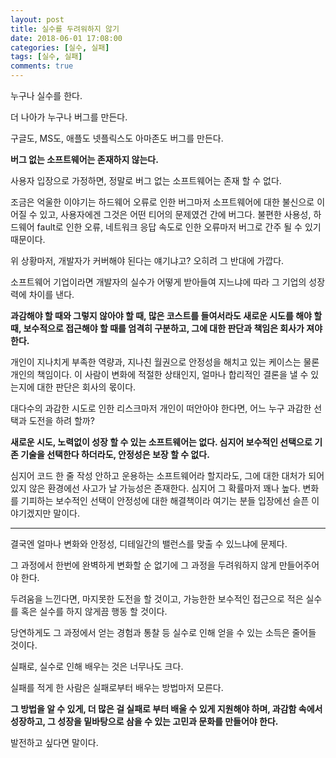 ```yaml
---
layout: post
title: 실수를 두려워하지 않기
date: 2018-06-01 17:08:00
categories: [실수, 실패]
tags: [실수, 실패]
comments: true
---
```


누구나 실수를 한다.

더 나아가 누구나 버그를 만든다.

구글도, MS도, 애플도 넷플릭스도 아마존도 버그를 만든다.

**버그 없는 소프트웨어는 존재하지 않는다.**

사용자 입장으로 가정하면, 정말로 버그 없는 소프트웨어는 존재 할 수 없다.

조금은 억울한 이야기는 하드웨어 오류로 인한 버그마저 소프트웨어에 대한 불신으로 이어질 수 있고, 사용자에겐 그것은 어떤 티어의 문제였건 간에 버그다.
불편한 사용성, 하드웨어 fault로 인한 오류, 네트워크 응답 속도로 인한 오류마저 버그로 간주 될 수 있기 때문이다.

위 상황마저, 개발자가 커버해야 된다는 얘기냐고? 오히려 그 반대에 가깝다.

소프트웨어 기업이라면 개발자의 실수가 어떻게 받아들여 지느냐에 따라 그 기업의 성장력에 차이를 낸다.

**과감해야 할 때와 그렇지 않아야 할 때, 많은 코스트를 들여서라도 새로운 시도를 해야 할 때, 보수적으로 접근해야 할 때를 엄격히 구분하고, 그에 대한 판단과 책임은 회사가 져야 한다.**

개인이 지나치게 부족한 역량과, 지나친 월권으로 안정성을 해치고 있는 케이스는 물론 개인의 책임이다.
이 사람이 변화에 적절한 상태인지, 얼마나 합리적인 결론을 낼 수 있는지에 대한 판단은 회사의 몫이다.

대다수의 과감한 시도로 인한 리스크마저 개인이 떠안아야 한다면, 어느 누구 과감한 선택과 도전을 하려 할까?

**새로운 시도, 노력없이 성장 할 수 있는 소프트웨어는 없다. 심지어 보수적인 선택으로 기존 기술을 선택한다 하더라도, 안정성은 보장 할 수 없다.**

심지어 코드 한 줄 작성 안하고 운용하는 소프트웨어라 할지라도, 그에 대한 대처가 되어있지 않은 환경에선 사고가 날 가능성은 존재한다. 심지어 그 확률마저 꽤나 높다. 변화를 기피하는 보수적인 선택이 안정성에 대한 해결책이라 여기는 분들 입장에선 슬픈 이야기겠지만 말이다.

---

결국엔 얼마나 변화와 안정성, 디테일간의 밸런스를 맞출 수 있느냐에 문제다.

그 과정에서 한번에 완벽하게 변화할 순 없기에 그 과정을 두려워하지 않게 만들어주어야 한다.

두려움을 느낀다면, 마지못한 도전을 할 것이고, 가능한한 보수적인 접근으로 적은 실수를 혹은 실수를 하지 않게끔 행동 할 것이다.

당연하게도 그 과정에서 얻는 경험과 통찰 등 실수로 인해 얻을 수 있는 소득은 줄어들 것이다.

실패로, 실수로 인해 배우는 것은 너무나도 크다.

실패를 적게 한 사람은 실패로부터 배우는 방법마저 모른다.

**그 방법을 알 수 있게, 더 많은 걸 실패로 부터 배울 수 있게 지원해야 하며, 과감함 속에서 성장하고, 그 성장을 밑바탕으로 삼을 수 있는 고민과 문화를 만들어야 한다.**

발전하고 싶다면 말이다.